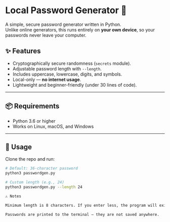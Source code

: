 # Local Password Generator 🔑

A simple, secure password generator written in Python.  
Unlike online generators, this runs entirely on **your own device**, so your passwords never leave your computer.

## ✨ Features
- Cryptographically secure randomness (`secrets` module).
- Adjustable password length with `--length`.
- Includes uppercase, lowercase, digits, and symbols.
- Local-only — **no internet usage**.
- Lightweight and beginner-friendly (under 30 lines of code).

---

## 📦 Requirements
- Python 3.6 or higher  
- Works on Linux, macOS, and Windows

---

## 🚀 Usage

Clone the repo and run:

```bash
# Default: 36-character password
python3 passwordgen.py

# Custom length (e.g., 24)
python3 passwordgen.py --length 24

⚠️ Notes

Minimum length is 8 characters. If you enter less, the program will exit with an error.

Passwords are printed to the terminal — they are not saved anywhere.
